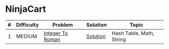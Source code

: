 # NinjaCart

| # | Difficulty | Problem | Solution | Topic |
|---|------------|---------|----------|--------|
| 1 | MEDIUM | [Integer To Roman](https://leetcode.com/problems/integer-to-roman) | [Solution](../coding/datastructures/arrays/IntegerToRoman.java) | Hash Table, Math, String |
